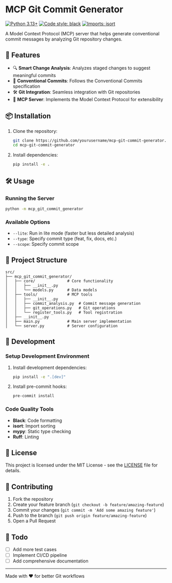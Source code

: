 # MCP Git Commit Generator

[![Python 3.13+](https://img.shields.io/badge/python-3.13+-blue.svg)](https://www.python.org/downloads/)
[![Code style: black](https://img.shields.io/badge/code%20style-black-000000.svg)](https://github.com/psf/black)
[![Imports: isort](https://img.shields.io/badge/%20imports-isort-%231674b1?style=flat&labelColor=ef8336)](https://pycqa.github.io/isort/)

A Model Context Protocol (MCP) server that helps generate conventional commit messages by analyzing Git repository changes.

## 🚀 Features

- 🔍 **Smart Change Analysis**: Analyzes staged changes to suggest meaningful commits
- 📝 **Conventional Commits**: Follows the Conventional Commits specification
- 🛠️ **Git Integration**: Seamless integration with Git repositories
- 🚀 **MCP Server**: Implements the Model Context Protocol for extensibility

## 📦 Installation

1. Clone the repository:
   ```bash
   git clone https://github.com/yourusername/mcp-git-commit-generator.git
   cd mcp-git-commit-generator
   ```

2. Install dependencies:
   ```bash
   pip install -e .
   ```

## 🛠️ Usage

### Running the Server

```bash
python -m mcp_git_commit_generator
```

### Available Options

- `--lite`: Run in lite mode (faster but less detailed analysis)
- `--type`: Specify commit type (feat, fix, docs, etc.)
- `--scope`: Specify commit scope

## 📂 Project Structure

```
src/
├── mcp_git_commit_generator/
│   ├── core/              # Core functionality
│   │   ├── __init__.py
│   │   └── models.py      # Data models
│   ├── tools/             # MCP tools
│   │   ├── __init__.py
│   │   ├── commit_analysis.py  # Commit message generation
│   │   ├── git_operations.py   # Git operations
│   │   └── register_tools.py   # Tool registration
│   ├── __init__.py
│   ├── main.py            # Main server implementation
│   └── server.py          # Server configuration
```

## 🧪 Development

### Setup Development Environment

1. Install development dependencies:
   ```bash
   pip install -e ".[dev]"
   ```

2. Install pre-commit hooks:
   ```bash
   pre-commit install
   ```

### Code Quality Tools

- **Black**: Code formatting
- **isort**: Import sorting
- **mypy**: Static type checking
- **Ruff**: Linting

## 📄 License

This project is licensed under the MIT License - see the [LICENSE](LICENSE) file for details.

## 🤝 Contributing

1. Fork the repository
2. Create your feature branch (`git checkout -b feature/amazing-feature`)
3. Commit your changes (`git commit -m 'Add some amazing feature'`)
4. Push to the branch (`git push origin feature/amazing-feature`)
5. Open a Pull Request

## 📝 Todo

- [ ] Add more test cases
- [ ] Implement CI/CD pipeline
- [ ] Add comprehensive documentation

---

Made with ❤️ for better Git workflows
